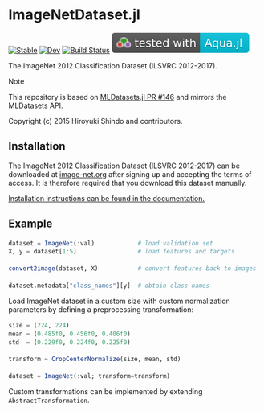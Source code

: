 # ImageNetDataset.jl

[![Stable](https://img.shields.io/badge/docs-stable-blue.svg)](https://adrhill.github.io/ImageNetDataset.jl/stable/)
[![Dev](https://img.shields.io/badge/docs-dev-blue.svg)](https://adrhill.github.io/ImageNetDataset.jl/dev/)
[![Build Status](https://github.com/adrhill/ImageNetDataset.jl/actions/workflows/CI.yml/badge.svg?branch=main)](https://github.com/adrhill/ImageNetDataset.jl/actions/workflows/CI.yml?query=branch%3Amain)
[![Aqua](https://raw.githubusercontent.com/JuliaTesting/Aqua.jl/master/badge.svg)](https://github.com/JuliaTesting/Aqua.jl)

The ImageNet 2012 Classification Dataset (ILSVRC 2012-2017).

> [!NOTE]
> This repository is based on [MLDatasets.jl PR #146](https://github.com/JuliaML/MLDatasets.jl/pull/146)
> and mirrors the MLDatasets API.
>
> Copyright (c) 2015 Hiroyuki Shindo and contributors.

## Installation 

The ImageNet 2012 Classification Dataset (ILSVRC 2012-2017) can be downloaded at
[image-net.org](https://image-net.org/) after signing up and accepting the terms of access.
It is therefore required that you download this dataset manually.

[Installation instructions can be found in the documentation.](https://adrhill.github.io/ImageNetDataset.jl/dev/installation/)

## Example

```julia
dataset = ImageNet(:val)            # load validation set
X, y = dataset[1:5]                 # load features and targets

convert2image(dataset, X)           # convert features back to images

dataset.metadata["class_names"][y]  # obtain class names
```

Load ImageNet dataset in a custom size with custom normalization parameters
by defining a preprocessing transformation:
```julia
size = (224, 224)
mean = (0.485f0, 0.456f0, 0.406f0)
std  = (0.229f0, 0.224f0, 0.225f0)

transform = CropCenterNormalize(size, mean, std)

dataset = ImageNet(:val; transform=transform)
```

Custom transformations can be implemented by extending `AbstractTransformation`.